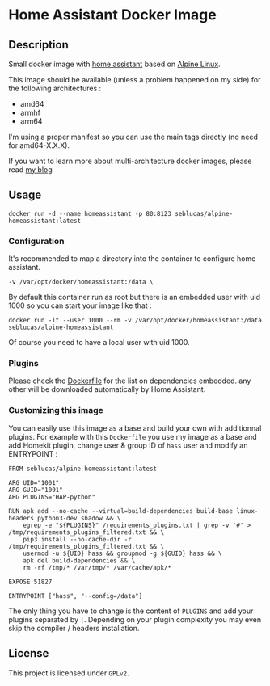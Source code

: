 # Home Assistant Docker Image

## Description

Small docker image with [home assistant](https://home-assistant.io/) based on [Alpine Linux](https://hub.docker.com/_/alpine/).

This image should be available (unless a problem happened on my side) for the following architectures :
 * amd64
 * armhf
 * arm64

I'm using a proper manifest so you can use the main tags directly (no need for amd64-X.X.X).

If you want to learn more about multi-architecture docker images, please read [my blog](https://blog.slucas.fr/series/multi-architecture-docker-image/)

## Usage

```
docker run -d --name homeassistant -p 80:8123 seblucas/alpine-homeassistant:latest
```

### Configuration

It's recommended to map a directory into the container to configure home assistant.

```
-v /var/opt/docker/homeassistant:/data \
```

By default this container run as root but there is an embedded user with uid 1000 so you can start your image like that :

```
docker run -it --user 1000 --rm -v /var/opt/docker/homeassistant:/data seblucas/alpine-homeassistant
```

Of course you need to have a local user with uid 1000.

### Plugins

Please check the [Dockerfile](Dockerfile) for the list on dependencies embedded. any other will be downloaded automatically by Home Assistant.

### Customizing this image

You can easily use this image as a base and build your own with additionnal plugins. For example with this `Dockerfile` you use my image as a base and add Homekit plugin, change user & group ID of `hass` user and modify an ENTRYPOINT :

```
FROM seblucas/alpine-homeassistant:latest

ARG UID="1001"
ARG GUID="1001"
ARG PLUGINS="HAP-python"

RUN apk add --no-cache --virtual=build-dependencies build-base linux-headers python3-dev shadow && \
    egrep -e "${PLUGINS}" /requirements_plugins.txt | grep -v '#' > /tmp/requirements_plugins_filtered.txt && \
    pip3 install --no-cache-dir -r /tmp/requirements_plugins_filtered.txt && \
    usermod -u ${UID} hass && groupmod -g ${GUID} hass && \
    apk del build-dependencies && \
    rm -rf /tmp/* /var/tmp/* /var/cache/apk/*

EXPOSE 51827

ENTRYPOINT ["hass", "--config=/data"]
```

The only thing you have to change is the content of `PLUGINS` and add your plugins separated by `|`. Depending on your plugin complexity you may even skip the compiler / headers installation.

## License
This project is licensed under `GPLv2`.

